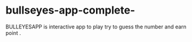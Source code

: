 # bullseyes-app-complete-
BULLEYESAPP  is interactive app to play try to guess the number and earn point .
